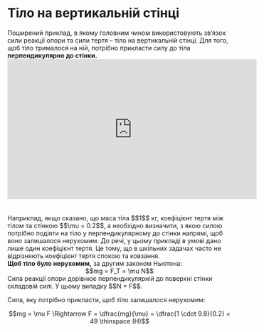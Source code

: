 # Тiло на вертикальнiй стiнцi

<div class="space">Поширений приклад, в якому головним чином використовують зв’язок сили реакцiї опори та сили тертя – тiло на вертикальнiй стiнцi. Для того, щоб тiло трималося на нiй, потрібно прикласти силу до тіла <b>перпендикулярно до стінки.</b></div>

<div class="fluidMedia">
<iframe width="560" height="315" src="https://www.youtube.com/embed/efnAPgVK-bc" frameborder="0" allowfullscreen></iframe>
</div>
<div class="popup">
</div>

<br>
<br>

<div class="space">Наприклад, якщо сказано, що маса тiла $$1$$ кг, коефiцiєнт тертя мiж тiлом та стiнкою $$\mu = 0.2$$, а необхiдно визначити, з якою силою потрiбно подiяти на тiло у перпендикулярному до стiнки напрямi, щоб воно залишалося нерухомим. До речi, у цьому прикладi в умовi дано лише один коефiцiєнт тертя. Це тому, що в шкiльних задачах часто не вiдрiзняють коефiцiєнт тертя спокою та ковзання.</div>

<div class="space"><b>Щоб тiло було нерухомим,</b> за другим законом Ньютона:</div>

<div class="space" align="center">$$mg = F_T = \mu N$$</div>

<div class="space">Сила реакцiї опори дорiвнює перпендикулярнiй до поверхнi стiнки складовiй силi. У цьому випадку $$N = F$$.</div>

<div class="space"><p class="p3">Cила, яку потрiбно прикласти, щоб тiло залишалося нерухомим:</p></div>

<div class="space"><center>$$mg = \mu F \Rightarrow F = \dfrac{mg}{\mu} = \dfrac{1 \cdot 9.8}{0.2} = 49 \thinspace (H)$$</center> </div>